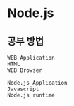 # Node.js
## 공부 방법
```
WEB Application
HTML
WEB Browser
```

```
Node.js Application
Javascript
Node.js runtime
```

